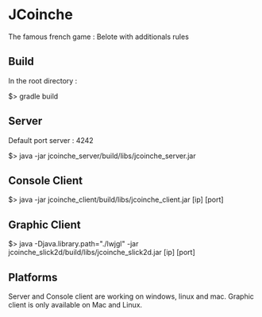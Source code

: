 # JCoinche
The famous french game : Belote with additionals rules

## Build

In the root directory :

$> gradle build

## Server

Default port server : 4242

$> java -jar jcoinche_server/build/libs/jcoinche_server.jar

## Console Client

$> java -jar jcoinche_client/build/libs/jcoinche_client.jar [ip] [port]

## Graphic Client

$> java -Djava.library.path="./lwjgl" -jar jcoinche_slick2d/build/libs/jcoinche_slick2d.jar [ip] [port]

## Platforms

Server and Console client are working on windows, linux and mac.
Graphic client is only available on Mac and Linux.
